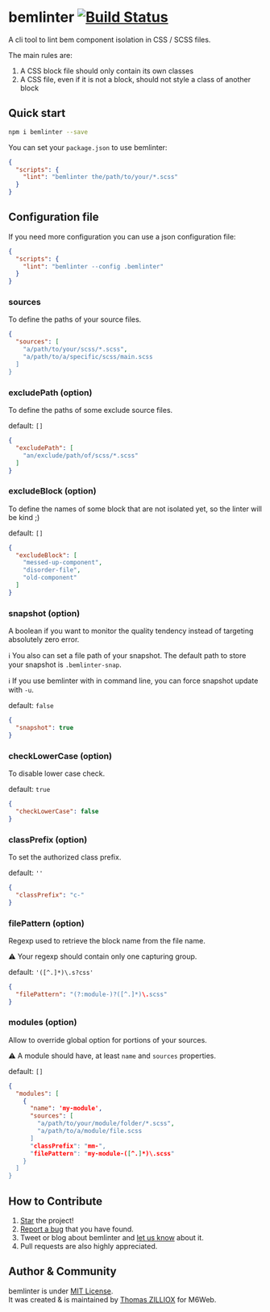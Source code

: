 bemlinter [![Build Status](https://travis-ci.org/M6Web/bemlinter.svg?branch=master)](https://travis-ci.org/M6Web/bemlinter)
======

A cli tool to lint bem component isolation in CSS / SCSS files.

The main rules are: 

 1. A CSS block file should only contain its own classes
 2. A CSS file, even if it is not a block, should not style a class of another block

 
Quick start
------

```sh
npm i bemlinter --save
```

You can set your `package.json` to use bemlinter:

```json
{
  "scripts": {
    "lint": "bemlinter the/path/to/your/*.scss"
  }
}
```


Configuration file 
------

If you need more configuration you can use a json configuration file:

```json
{
  "scripts": {
    "lint": "bemlinter --config .bemlinter"
  }
}
```


### sources

To define the paths of your source files.

```json
{
  "sources": [
    "a/path/to/your/scss/*.scss",
    "a/path/to/a/specific/scss/main.scss
  ]
}
```


### excludePath (option)

To define the paths of some exclude source files.

default: `[]`

```json
{
  "excludePath": [
    "an/exclude/path/of/scss/*.scss"
  ]
}
```


### excludeBlock (option)

To define the names of some block that are not isolated yet, so the linter will be kind ;)

default: `[]`

```json
{
  "excludeBlock": [
    "messed-up-component",
    "disorder-file",
    "old-component"
  ]
}
```


### snapshot (option)

A boolean if you want to monitor the quality tendency instead of targeting absolutely zero error.

:information_source: You also can set a file path of your snapshot. The default path to store your snapshot is `.bemlinter-snap`.

:information_source: If you use bemlinter with in command line, you can force snapshot update with `-u`.

default: `false`

```json
{
  "snapshot": true
}
```


### checkLowerCase (option)
 
To disable lower case check.

default: `true`

```json
{
  "checkLowerCase": false
}
```


### classPrefix (option)
 
To set the authorized class prefix.

default: `''`

```json
{
  "classPrefix": "c-"
}
```


### filePattern (option)

Regexp used to retrieve the block name from the file name.

:warning: Your regexp should contain only one capturing group.

default: `'([^.]*)\.s?css'`

```json
{
  "filePattern": "(?:module-)?([^.]*)\.scss"
}
```


### modules (option)

Allow to override global option for portions of your sources.

:warning: A module should have, at least `name` and `sources` properties.

default: `[]`

```json
{
  "modules": [
    {
      "name": 'my-module',
      "sources": [
        "a/path/to/your/module/folder/*.scss",
        "a/path/to/a/module/file.scss
      ]
      "classPrefix": "mm-",
      "filePattern": "my-module-([^.]*)\.scss"
    }
  ]
}
```


How to Contribute
--------

1. [Star](https://github.com/M6Web/bemlinter/stargazers) the project!
2. [Report a bug](https://github.com/M6Web/bemlinter/issues/new) that you have found.
3. Tweet or blog about bemlinter and [let us know](https://twitter.com/TechM6Web) about it.
4. Pull requests are also highly appreciated.


Author & Community
--------

bemlinter is under [MIT License](http://tzi.mit-license.org/).<br>
It was created & is maintained by [Thomas ZILLIOX](http://tzi.fr) for M6Web.
